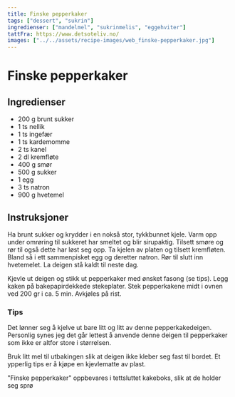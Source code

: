 ```yaml
---
title: Finske pepperkaker
tags: ["dessert", "sukrin"]
ingredienser: ["mandelmel", "sukrinmelis", "eggehviter"]
tattFra: https://www.detsoteliv.no/
images: ["../../assets/recipe-images/web_finske-pepperkaker.jpg"]
---
```


# Finske pepperkaker

## Ingredienser

- 200 g brunt sukker
- 1 ts nellik
- 1 ts ingefær
- 1 ts kardemomme
- 2 ts kanel
- 2 dl kremfløte
- 400 g smør
- 500 g sukker
- 1 egg
- 3 ts natron
- 900 g hvetemel

## Instruksjoner

Ha brunt sukker og krydder i en nokså stor, tykkbunnet kjele. Varm opp under omrøring til sukkeret har smeltet og blir sirupaktig. Tilsett smøre og rør til også dette har løst seg opp. Ta kjelen av platen og tilsett kremfløten. Bland så i ett sammenpisket egg og deretter natron. Rør til slutt inn hvetemelet. La deigen stå kaldt til neste dag.

Kjevle ut deigen og stikk ut pepperkaker med ønsket fasong (se tips). Legg kaken på bakepapirdekkede stekeplater. Stek pepperkakene midt i ovnen ved 200 gr i ca. 5 min. Avkjøles på rist.

### Tips

Det lønner seg å kjelve ut bare litt og litt av denne pepperkakedeigen. Personlig synes jeg det går lettest å anvende denne deigen til pepperkaker som ikke er altfor store i størrelsen.

Bruk litt mel til utbakingen slik at deigen ikke kleber seg fast til bordet. Et ypperlig tips er å kjøpe en kjevlematte av plast.

"Finske pepperkaker" oppbevares i tettsluttet kakeboks, slik at de holder seg sprø
